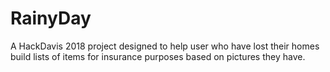 # RainyDay
A HackDavis 2018 project designed to help user who have lost their homes build lists of items for insurance purposes based on pictures they have.
